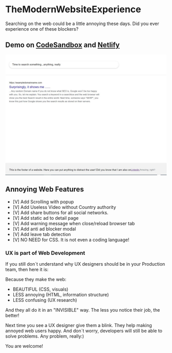 # TheModernWebsiteExperience

Searching on the web could be a little annoying these days. Did you ever experience one of these blockers?

## Demo on [CodeSandbox](https://codesandbox.io/s/inspiring-orla-fhp1s?file=/README.md) and [Netlify](https://hardcore-cori-52d3f3.netlify.app/)

![TheModernWebsiteExperience](https://github.com/dianavile/TheModernWebsiteExperience/blob/main/img/TheModernWebsiteExperience.JPG)

## Annoying Web Features

- [V] Add Scrolling with popup
- [V] Add Useless Video without Country authority
- [V] Add share buttons for all social networks.
- [V] Add static ad to detail page
- [V] Add warning message when close/reload browser tab
- [V] Add anti ad blocker modal
- [V] Add leave tab detection
- [V] NO NEED for CSS. It is not even a coding language!
### UX is part of Web Development

If you still don´t understand why UX designers should be in your Production team,
then here it is:

Because they make the web:

- BEAUTIFUL (CSS, visuals)
- LESS annoying (HTML, information structure)
- LESS confusing (UX research)

And they all do it in an "INVISIBLE" way.
The less you notice their job, the better!

Next time you see a UX designer give them a blink.
They help making annoyed web users happy.
And don´t worry, developers will still be able to solve problems. Any problem, really:)

You are welcome!

